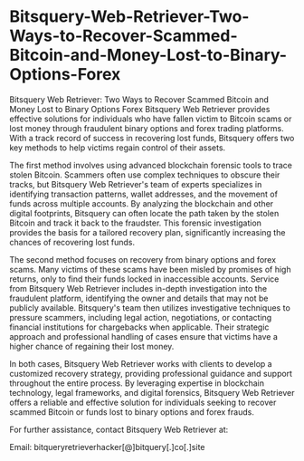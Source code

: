 # Bitsquery-Web-Retriever-Two-Ways-to-Recover-Scammed-Bitcoin-and-Money-Lost-to-Binary-Options-Forex
Bitsquery Web Retriever: Two Ways to Recover Scammed Bitcoin and Money Lost to Binary Options Forex
Bitsquery Web Retriever provides effective solutions for individuals who have fallen victim to Bitcoin scams or lost money through fraudulent binary options and forex trading platforms. With a track record of success in recovering lost funds, Bitsquery offers two key methods to help victims regain control of their assets.

The first method involves using advanced blockchain forensic tools to trace stolen Bitcoin. Scammers often use complex techniques to obscure their tracks, but Bitsquery Web Retriever's team of experts specializes in identifying transaction patterns, wallet addresses, and the movement of funds across multiple accounts. By analyzing the blockchain and other digital footprints, Bitsquery can often locate the path taken by the stolen Bitcoin and track it back to the fraudster. This forensic investigation provides the basis for a tailored recovery plan, significantly increasing the chances of recovering lost funds.

The second method focuses on recovery from binary options and forex scams. Many victims of these scams have been misled by promises of high returns, only to find their funds locked in inaccessible accounts. Service from Bitsquery Web Retriever includes in-depth investigation into the fraudulent platform, identifying the owner and details that may not be publicly available. Bitsquery's team then utilizes investigative techniques to pressure scammers, including legal action, negotiations, or contacting financial institutions for chargebacks when applicable. Their strategic approach and professional handling of cases ensure that victims have a higher chance of regaining their lost money.

In both cases, Bitsquery Web Retriever works with clients to develop a customized recovery strategy, providing professional guidance and support throughout the entire process. By leveraging expertise in blockchain technology, legal frameworks, and digital forensics, Bitsquery Web Retriever offers a reliable and effective solution for individuals seeking to recover scammed Bitcoin or funds lost to binary options and forex frauds.

For further assistance, contact Bitsquery Web Retriever at:

Email: bitqueryretrieverhacker[@]bitquery[.]co[.]site
